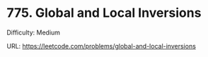 # 775. Global and Local Inversions

Difficulty: Medium

URL: https://leetcode.com/problems/global-and-local-inversions

